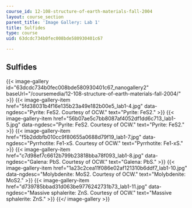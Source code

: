 ```yaml
---
course_id: 12-108-structure-of-earth-materials-fall-2004
layout: course_section
parent_title: 'Image Gallery: Lab 1'
title: Sulfides
type: course
uid: 63dcdc734b0fec008bde580930401c67

---
```


Sulfides
--------
{{< image-gallery id="63dcdc734b0fec008bde580930401c67_nanogallery2" baseUrl="/coursemedia/12-108-structure-of-earth-materials-fall-2004/" >}}
{{< image-gallery-item href="5fd38031b4f16e135b23a49e182b00e5_lab1-4.jpg" data-ngdesc="Pyrite: FeS2. Courtesy of OCW." text="Pyrite: FeS2." >}}
{{< image-gallery-item href="56b07ae5c7bb8087af4052df1dd6c713_lab1-5.jpg" data-ngdesc="Pyrite: FeS2. Courtesy of OCW." text="Pyrite: FeS2." >}}
{{< image-gallery-item href="f5b2ddbfb010cc9f80655a0688d79f19_lab1-7.jpg" data-ngdesc="Pyrrhotite: Fe1-xS. Courtesy of OCW." text="Pyrrhotite: Fe1-xS." >}}
{{< image-gallery-item href="c7d98ef7c6612b799b23818bba78f093_lab1-8.jpg" data-ngdesc="Galena: PbS. Courtesy of OCW." text="Galena: PbS." >}}
{{< image-gallery-item href="1a23c2cea11f086e02af121310b6ddf7_lab1-10.jpg" data-ngdesc="Molybdenite: MoS2. Courtesy of OCW." text="Molybdenite: MoS2." >}}
{{< image-gallery-item href="d739785bbad31d063be9776242731b73_lab1-11.jpg" data-ngdesc="Massive sphalerite: ZnS. Courtesy of OCW." text="Massive sphalerite: ZnS." >}}
{{</ image-gallery >}}